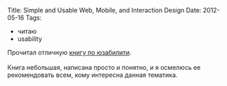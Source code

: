 Title: Simple and Usable Web, Mobile, and Interaction Design
Date: 2012-05-16
Tags: 
  - читаю
  - usability

<div class="text">Прочитал отличную <a href="http://www.amazon.com/Simple-Usable-Mobile-Interaction-ebook/dp/B004519O3E">книгу по юзабилити</a>.<br /><br />
Книга небольшая, написана просто и понятно, и я осмелюсь ее рекомендовать всем, кому интересна данная тематика.</div>